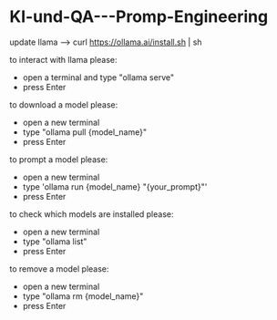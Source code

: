 # KI-und-QA---Promp-Engineering

update llama --> curl https://ollama.ai/install.sh | sh

to interact with llama please:
- open a terminal and type "ollama serve"
- press Enter

to download a model please:
- open a new terminal
- type "ollama pull {model_name}"
- press Enter

to prompt a model please:
- open a new terminal
- type 'ollama run {model_name} "{your_prompt}"'
- press Enter

to check which models are installed please:
- open a new terminal
- type "ollama list"
- press Enter

to remove a model please:
- open a new terminal
- type "ollama rm {model_name}"
- press Enter